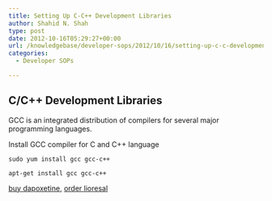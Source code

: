```yaml
---
title: Setting Up C-C++ Development Libraries
author: Shahid N. Shah
type: post
date: 2012-10-16T05:29:27+00:00
url: /knowledgebase/developer-sops/2012/10/16/setting-up-c-c-development-libraries/
categories:
  - Developer SOPs

---
```

## C/C++ Development Libraries

GCC is an integrated distribution of compilers for several major programming languages.

Install GCC compiler for C and C++ language

    sudo yum install gcc gcc-c++
    
    apt-get install gcc gcc-c++
    

[buy dapoxetine][1], [order lioresal][2]

 [1]: https://pills24h.com/buy-dapoxetine-online-without-prescription/
 [2]: http://prestige-pharmacy.com/buy-lioresal-baclofen/